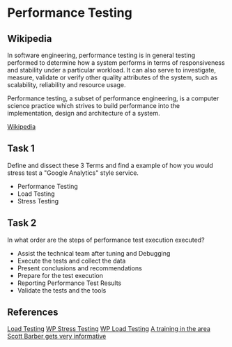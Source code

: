 # Performance Testing

## Wikipedia

In software engineering, performance testing is in general testing performed to determine how a system performs in terms of responsiveness and stability under a particular workload. It can also serve to investigate, measure, validate or verify other quality attributes of the system, such as scalability, reliability and resource usage.

Performance testing, a subset of performance engineering, is a computer science practice which strives to build performance into the implementation, design and architecture of a system.

[Wikipedia](https://en.wikipedia.org/wiki/Software_performance_testing)

## Task 1

Define and dissect these 3 Terms and find a example of how you would stress test a "Google Analytics" style service.

* Performance Testing
* Load Testing
* Stress Testing

## Task 2

In what order are the steps of performance test execution executed?

* Assist the technical team after tuning and Debugging
* Execute the tests and collect the data
* Present conclusions and recommendations
* Prepare for the test execution
* Reporting Performance Test Results
* Validate the tests and the tools

## References

[Load Testing](https://en.wikipedia.org/wiki/Load_testing)
[WP Stress Testing](https://en.wikipedia.org/?title=Stress_testing)
[WP Load Testing](https://en.wikipedia.org/wiki/Software_performance_testing)
[A training in the area](http://www.sqetraining.com/training/course/performance-load-and-stress-testing)
[Scott Barber gets very informative](http://scott-barber.blogspot.de/2011/12/10-must-know-tips-for-performance-test.html)
